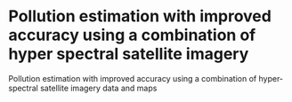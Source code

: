# Pollution estimation with improved accuracy using a combination of hyper spectral satellite imagery
Pollution estimation with improved accuracy using a combination of hyper-spectral satellite imagery data and maps
